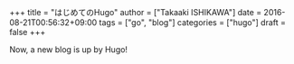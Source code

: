 +++
title = "はじめてのHugo"
author = ["Takaaki ISHIKAWA"]
date = 2016-08-21T00:56:32+09:00
tags = ["go", "blog"]
categories = ["hugo"]
draft = false
+++

Now, a new blog is up by Hugo!
